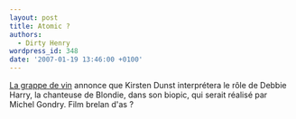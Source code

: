 ```yaml
---
layout: post
title: Atomic ?
authors:
  - Dirty Henry
wordpress_id: 348
date: '2007-01-19 13:46:00 +0100'
---
```

[La grappe de vin](http://www.wordreference.com/enfr/grapevine) annonce que Kirsten Dunst interprétera le rôle de Debbie Harry, la chanteuse de Blondie, dans son biopic, qui serait réalisé par Michel Gondry. Film brelan d'as ?
